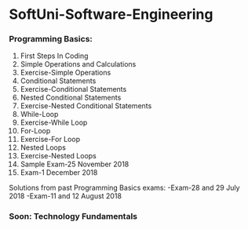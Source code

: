 # SoftUni-Software-Engineering

### Programming Basics:
01. First Steps In Coding
02. Simple Operations and Calculations
03. Exercise-Simple Operations
04. Conditional Statements
05. Exercise-Conditional Statements
06. Nested Conditional Statements
07. Exercise-Nested Conditional Statements
08. While-Loop
09. Exercise-While Loop
10. For-Loop
11. Exercise-For Loop
12. Nested Loops
13. Exercise-Nested Loops
14. Sample Exam-25 November 2018
15. Exam-1 December 2018

Solutions from past Programming Basics exams:
 -Exam-28 and 29 July 2018
 -Exam-11 and 12 August 2018

### Soon: Technology Fundamentals

